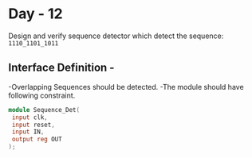 # Day - 12
Design and verify sequence detector which detect the sequence: `1110_1101_1011`

## Interface Definition - 
-Overlapping Sequences should be detected.
-The module should have following constraint.

```verilog
module Sequence_Det(
 input clk,
 input reset,
 input IN,
 output reg OUT
);
```

